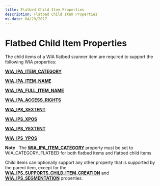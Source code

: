 ```yaml
---
title: Flatbed Child Item Properties
description: Flatbed Child Item Properties
ms.date: 04/20/2017
---
```


# Flatbed Child Item Properties


The child items of a WIA flatbed scanner item are required to support the following WIA properties:

[**WIA\_IPA\_ITEM\_CATEGORY**](./wia-ipa-item-category.md)

[**WIA\_IPA\_ITEM\_NAME**](./wia-ipa-item-name.md)

[**WIA\_IPA\_FULL\_ITEM\_NAME**](./wia-ipa-full-item-name.md)

[**WIA\_IPA\_ACCESS\_RIGHTS**](./wia-ipa-access-rights.md)

[**WIA\_IPS\_XEXTENT**](./wia-ips-xextent.md)

[**WIA\_IPS\_XPOS**](./wia-ips-xpos.md)

[**WIA\_IPS\_YEXTENT**](./wia-ips-yextent.md)

[**WIA\_IPS\_YPOS**](./wia-ips-ypos.md)

**Note**   The [**WIA\_IPA\_ITEM\_CATEGORY**](./wia-ipa-item-category.md) property must be set to WIA\_CATEGORY\_FLATBED for both flatbed items and flatbed child items.

 

Child items can optionally support any other property that is supported by the parent item, except for the [**WIA\_IPS\_SUPPORTS\_CHILD\_ITEM\_CREATION**](./wia-ips-supports-child-item-creation.md) and [**WIA\_IPS\_SEGMENTATION**](./wia-ips-segmentation.md) properties.

 

